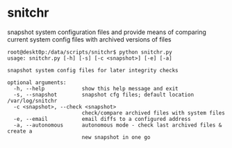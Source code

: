 # snitchr
snapshot system configuration files and provide means of comparing current system config files with archived versions of files

```
root@deskt0p:/data/scripts/snitchr$ python snitchr.py 
usage: snitchr.py [-h] [-s] [-c <snapshot>] [-e] [-a]

snapshot system config files for later integrity checks

optional arguments:
  -h, --help            show this help message and exit
  -s, --snapshot        snapshot cfg files; default location /var/log/snitchr
  -c <snapshot>, --check <snapshot>
                        check/compare archived files with system files
  -e, --email           email diffs to a configured address
  -a, --autonomous      autonomous mode - check last archived files & create a
                        new snapshot in one go
```
